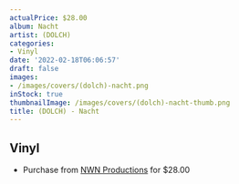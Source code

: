 ```yaml
---
actualPrice: $28.00
album: Nacht
artist: (DOLCH)
categories:
- Vinyl
date: '2022-02-18T06:06:57'
draft: false
images:
- /images/covers/(dolch)-nacht.png
inStock: true
thumbnailImage: /images/covers/(dolch)-nacht-thumb.png
title: (DOLCH) - Nacht
---
```


## Vinyl
* Purchase from [NWN Productions](http://shop.nwnprod.com/index.php?route=product/product&path=75&product_id=20931&sort=pd.name&order=ASC) for $28.00
